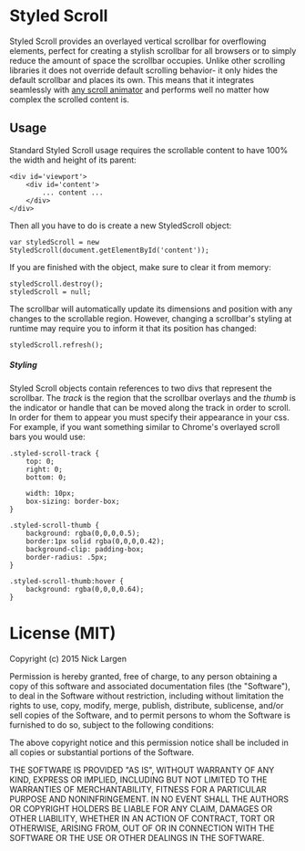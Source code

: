 # Styled Scroll
Styled Scroll provides an overlayed vertical scrollbar for overflowing elements, perfect for creating a stylish scrollbar for all browsers or to simply reduce the amount of space the scrollbar occupies. Unlike other scrolling libraries it does not override default scrolling behavior- it only hides the default scrollbar and places its own. This means that it integrates seamlessly with [any scroll animator](http://julian.com/research/velocity/#scroll) and performs well no matter how complex the scrolled content is.

## Usage
Standard Styled Scroll usage requires the scrollable content to have 100% the width and height of its parent:
```
<div id='viewport'>
    <div id='content'>
        ... content ...
    </div>
</div>
```
Then all you have to do is create a new StyledScroll object:

    var styledScroll = new StyledScroll(document.getElementById('content'));

If you are finished with the object, make sure to clear it from memory:

    styledScroll.destroy();
    styledScroll = null;

    
The scrollbar will automatically update its dimensions and position with any changes to the scrollable region. However, changing a scrollbar's styling at runtime may require you to inform it that its position has changed:

    styledScroll.refresh();

##### Styling
Styled Scroll objects contain references to two divs that represent the scrollbar. The _track_ is the region that the scrollbar overlays and the _thumb_ is the indicator or handle that can be moved along the track in order to scroll. In order for them to appear you must specify their appearance in your css. For example, if you want something similar to Chrome's overlayed scroll bars you would use:
```
.styled-scroll-track {
    top: 0;
    right: 0;
    bottom: 0;
    
    width: 10px; 
    box-sizing: border-box;
}

.styled-scroll-thumb {
    background: rgba(0,0,0,0.5);
    border:1px solid rgba(0,0,0,0.42);
    background-clip: padding-box;
    border-radius: .5px;
}

.styled-scroll-thumb:hover { 
    background: rgba(0,0,0,0.64);
}
```
License (MIT)
=====================

Copyright (c) 2015 Nick Largen

Permission is hereby granted, free of charge, to any person obtaining a copy of
this software and associated documentation files (the "Software"), to deal in
the Software without restriction, including without limitation the rights to
use, copy, modify, merge, publish, distribute, sublicense, and/or sell copies
of the Software, and to permit persons to whom the Software is furnished to do
so, subject to the following conditions:

The above copyright notice and this permission notice shall be included in all
copies or substantial portions of the Software.

THE SOFTWARE IS PROVIDED "AS IS", WITHOUT WARRANTY OF ANY KIND, EXPRESS OR
IMPLIED, INCLUDING BUT NOT LIMITED TO THE WARRANTIES OF MERCHANTABILITY,
FITNESS FOR A PARTICULAR PURPOSE AND NONINFRINGEMENT. IN NO EVENT SHALL THE
AUTHORS OR COPYRIGHT HOLDERS BE LIABLE FOR ANY CLAIM, DAMAGES OR OTHER
LIABILITY, WHETHER IN AN ACTION OF CONTRACT, TORT OR OTHERWISE, ARISING FROM,
OUT OF OR IN CONNECTION WITH THE SOFTWARE OR THE USE OR OTHER DEALINGS IN THE
SOFTWARE.
